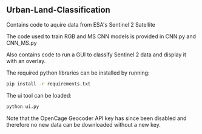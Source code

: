 ## Urban-Land-Classification

Contains code to aquire data from ESA's Sentinel 2 Satellite

The code used to train RGB and MS CNN models is provided in CNN.py and CNN_MS.py

Also contains code to run a GUI to classify Sentinel 2 data and display it with an overlay. 

The required python libraries can be installed by running:
```bash
pip install -r requirements.txt
```

The ui tool can be loaded:
```bash
python ui.py
```
Note that the OpenCage Geocoder API key has since been disabled and therefore no new data can be downloaded without a new key. 
